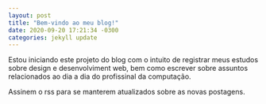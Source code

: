 ```yaml
---
layout: post
title: "Bem-vindo ao meu blog!"
date: 2020-09-20 17:21:34 -0300
categories: jekyll update
---
```


Estou iniciando este projeto do blog com o intuito de registrar meus estudos sobre design e desenvolviment web, bem como escrever sobre assuntos relacionados ao dia a dia do profissinal da computação.

Assinem o rss para se manterem atualizados sobre as novas postagens.
